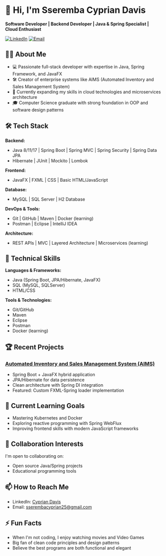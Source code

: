 # 👋 Hi, I'm Sseremba Cyprian Davis 

**Software Developer | Backend Developer | Java & Spring Specialist | Cloud Enthusiast**

[![LinkedIn](https://img.shields.io/badge/LinkedIn-Connect-blue)](https://www.linkedin.com/in/sseremba-cyprian-98254020b)
[![Email](https://img.shields.io/badge/Email-Contact%20Me-red)](mailto:sserembacyprian25@gmail.com)

## 👨‍💻 About Me

- 💻 Passionate full-stack developer with expertise in Java, Spring Framework, and JavaFX
- 🛠️ Creator of enterprise systems like AIMS (Automated Inventory and Sales Management System)
- 🌱 Currently expanding my skills in cloud technologies and microservices architecture
- 🎓 Computer Science graduate with strong foundation in OOP and software design patterns

## 🛠️ Tech Stack

**Backend:**
- Java 8/11/17 | Spring Boot | Spring MVC | Spring Security | Spring Data JPA
- Hibernate | JUnit | Mockito | Lombok

**Frontend:**
- JavaFX | FXML | CSS | Basic HTML/JavaScript

**Database:**
- MySQL | SQL Server | H2 Database

**DevOps & Tools:**
- Git | GitHub | Maven | Docker (learning) 
- Postman | Eclipse | IntelliJ IDEA

**Architecture:**
- REST APIs | MVC | Layered Architecture | Microservices (learning)

## 🔧 Technical Skills

**Languages & Frameworks:**
- Java (Spring Boot, JPA/Hibernate, JavaFX)
- SQL (MySQL, SQLServer)
- HTML/CSS

**Tools & Technologies:**
- Git/GitHub
- Maven
- Eclipse
- Postman
- Docker (learning)

## 🏆 Recent Projects

### [Automated Inventory and Sales Management System (AIMS)](https://github.com/CyprianDavis/AIMS)
- Spring Boot + JavaFX hybrid application
- JPA/Hibernate for data persistence
- Clean architecture with Spring DI integration
- Featured: Custom FXML-Spring loader implementation

## 🌱 Current Learning Goals
- Mastering Kubernetes and Docker
- Exploring reactive programming with Spring WebFlux
- Improving frontend skills with modern JavaScript frameworks

## 💞️ Collaboration Interests
I'm open to collaborating on:
- Open source Java/Spring projects
- Educational programming tools

## 📫 How to Reach Me
- LinkedIn: [Cyprian Davis](https://www.linkedin.com/in/sseremba-cyprian-98254020b)
- Email: sserembacyprian25@gmail.com

## ⚡ Fun Facts
- When I'm not coding, I enjoy watching movies and Video Games
- Big fan of clean code principles and design patterns
- Believe the best programs are both functional and elegant
